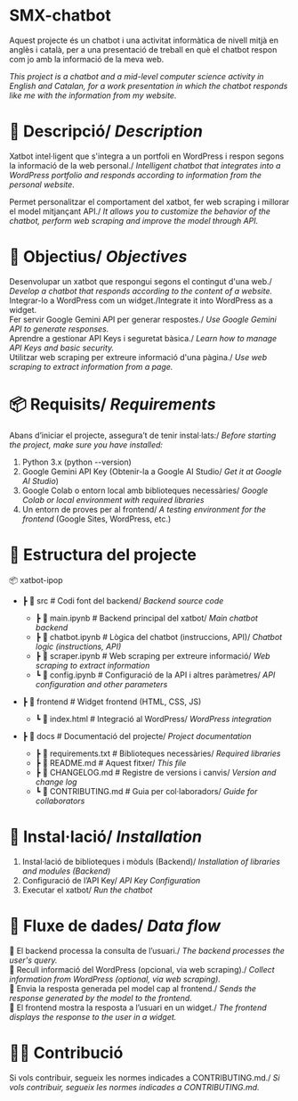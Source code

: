 # SMX-chatbot
Aquest projecte és un chatbot i una activitat informàtica de nivell mitjà en anglès i català, per a una presentació de treball en què el chatbot respon com jo amb la informació de la meva web.

*This project is a chatbot and a mid-level computer science activity in English and Catalan, for a work presentation in which the chatbot responds like me with the information from my website.*


# 📖 Descripció/ *Description*
Xatbot intel·ligent que s'integra a un portfoli en WordPress i respon segons la informació de la web personal./ *Intelligent chatbot that integrates into a WordPress portfolio and responds according to information from the personal website*.

Permet personalitzar el comportament del xatbot, fer web scraping i millorar el model mitjançant API./ *It allows you to customize the behavior of the chatbot, perform web scraping and improve the model through API.*
# 🎯 Objectius/ *Objectives*
Desenvolupar un xatbot que respongui segons el contingut d'una web./ *Develop a chatbot that responds according to the content of a website.* \
Integrar-lo a WordPress com un widget./Integrate it into WordPress as a widget. \
Fer servir Google Gemini API per generar respostes./ *Use Google Gemini API to generate responses.* \
Aprendre a gestionar API Keys i seguretat bàsica./ *Learn how to manage API Keys and basic security.* \
Utilitzar web scraping per extreure informació d'una pàgina./ *Use web scraping to extract information from a page.*
# 📦 Requisits/ *Requirements*
Abans d’iniciar el projecte, assegura’t de tenir instal·lats:/ *Before starting the project, make sure you have installed:*

1. Python 3.x (python --version)
2. Google Gemini API Key (Obtenir-la a Google AI Studio/ *Get it at Google AI Studio*)
3. Google Colab o entorn local amb biblioteques necessàries/ *Google Colab or local environment with required libraries*
4. Un entorn de proves per al frontend/ *A testing environment for the frontend* (Google Sites, WordPress, etc.)
# 📂 Estructura del projecte
📦 xatbot-ipop 
- ┣ 📂 src # Codi font del backend/ *Backend source code*
  -  ┣ 📜 main.ipynb # Backend principal del xatbot/ *Main chatbot backend*
   - ┣ 📜 chatbot.ipynb # Lògica del chatbot (instruccions, API)/ *Chatbot logic (instructions, API)*
   - ┣ 📜 scraper.ipynb # Web scraping per extreure informació/ *Web scraping to extract information* 
   - ┗ 📜 config.ipynb # Configuració de la API i altres paràmetres/ *API configuration and other parameters*

- ┣ 📂 frontend # Widget frontend (HTML, CSS, JS) 
  -  ┗ 📜 index.html # Integració al WordPress/ *WordPress integration*

 - ┣ 📂 docs # Documentació del projecte/ *Project documentation*
   - ┣ 📜 requirements.txt # Biblioteques necessàries/ *Required libraries*
   - ┣ 📜 README.md # Aquest fitxer/ *This file*
   - ┣ 📜 CHANGELOG.md # Registre de versions i canvis/ *Version and change log*
   - ┗ 📜 CONTRIBUTING.md # Guia per col·laboradors/ *Guide for collaborators*

# 🔧 Instal·lació/ *Installation*

1. Instal·lació de biblioteques i mòduls (Backend)/ *Installation of libraries and modules (Backend)*
2. Configuració de l’API Key/ *API Key Configuration*
3. Executar el xatbot/ *Run the chatbot*


# 🔁 Fluxe de dades/ *Data flow*

🔽 El backend processa la consulta de l’usuari./ *The backend processes the user's query.* \
🔽 Recull informació del WordPress (opcional, via web scraping)./ *Collect information from WordPress (optional, via web scraping).* \
🔽 Envia la resposta generada pel model cap al frontend./ *Sends the response generated by the model to the frontend.* \
🔽 El frontend mostra la resposta a l’usuari en un widget./ *The frontend displays the response to the user in a widget.*

# 👨‍💻 Contribució
Si vols contribuir, segueix les normes indicades a CONTRIBUTING.md./ *Si vols contribuir, segueix les normes indicades a CONTRIBUTING.md.*
